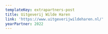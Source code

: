 ```yaml
---
templateKey: extrapartners-post
title: Uitgeverij Wilde Haren
link: 'https://www.uitgeverijwildeharen.nl/'
yearPartner: 2022
---
```


